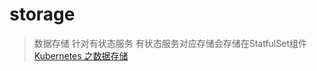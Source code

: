 # storage

> 数据存储
> 针对有状态服务
> 有状态服务对应存储会存储在StatfulSet组件
> [Kubernetes 之数据存储](https://link.segmentfault.com/?enc=AwBjUaAEQG5CyueTXf32aQ%3D%3D.yYWMN7tew%2BG0%2BYhNa9BU6nk3Y8zdut1%2B0Jnuy0CTk6khqv6VJjWD65xVhNjhzt9beLmxBXp904Jzk%2F9ho8t%2BhJZTYEkzT1p9aec5ZbmZjGn3xyET%2FWtXuHhOQ%2BU0%2BPPL1LdKQULtnui8S9dZilNLyRezUwHu3j%2FkRVjZUf32id53hKOFJZNrt721FYiW3rq0v4AYBPX4vKhgkzEimOvjjpkNs%2BWNv1ucR5Pj1WnELGanWDVls4YZRVfd14DE9GRZu%2F513ZuaUPd6zPHv7bTp5wF%2B4obwJ00ZSpTiCVwyvt4qGzDK%2FXgLIvwl5mUmTxrHPiO1dyTktZHeeu7R2HS2g2nXdRW3qtiod%2Fmi%2FLdfmic%3D)

